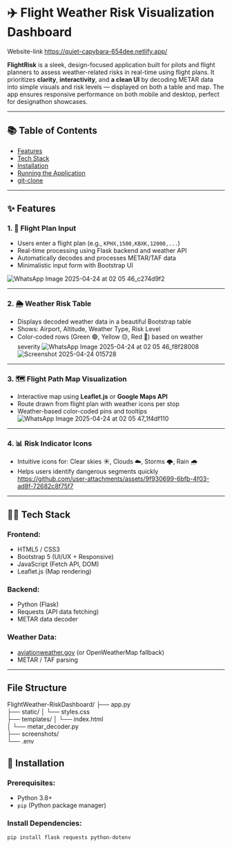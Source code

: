 # ✈️ Flight Weather Risk Visualization Dashboard

Website-link https://quiet-capybara-654dee.netlify.app/

**FlightRisk** is a sleek, design-focused application built for pilots and flight planners to assess weather-related risks in real-time using flight plans. It prioritizes **clarity**, **interactivity**, and **a clean UI** by decoding METAR data into simple visuals and risk levels — displayed on both a table and map. The app ensures responsive performance on both mobile and desktop, perfect for designathon showcases.

---

## 📚 Table of Contents
- [Features](#features)
- [Tech Stack](#tech-stack)
- [Installation](#installation)
- [Running the Application](#running-the-application)
- [git-clone](#clone-repository)

---

## ✨ Features

### 1. 🧾 Flight Plan Input
- Users enter a flight plan (e.g., `KPHX,1500,KBXK,12000,...`)
- Real-time processing using Flask backend and weather API
- Automatically decodes and processes METAR/TAF data
- Minimalistic input form with Bootstrap UI

![WhatsApp Image 2025-04-24 at 02 05 46_c274d9f2](https://github.com/user-attachments/assets/12f0e25c-6bcc-4a2c-b8af-9abb83d78c78)

---

### 2. 🌦️ Weather Risk Table
- Displays decoded weather data in a beautiful Bootstrap table
- Shows: Airport, Altitude, Weather Type, Risk Level
- Color-coded rows (Green 🟢, Yellow 🟡, Red 🔴) based on weather severity
![WhatsApp Image 2025-04-24 at 02 05 46_f8f28008](https://github.com/user-attachments/assets/0ee3eab4-96ed-4e96-a833-bc264638ca09)
![Screenshot 2025-04-24 015728](https://github.com/user-attachments/assets/577d146f-b489-4da5-b221-80fdca9da15f)

---

### 3. 🗺️ Flight Path Map Visualization
- Interactive map using **Leaflet.js** or **Google Maps API**
- Route drawn from flight plan with weather icons per stop
- Weather-based color-coded pins and tooltips
![WhatsApp Image 2025-04-24 at 02 05 47_1f4df110](https://github.com/user-attachments/assets/222699d5-39f0-4a6f-abf6-a0b11adee197)
---

### 4. 📊 Risk Indicator Icons
- Intuitive icons for: Clear skies ☀️, Clouds ☁️, Storms 🌩️, Rain 🌧️
- Helps users identify dangerous segments quickly
https://github.com/user-attachments/assets/9f930699-6bfb-4f03-ad8f-72682c8f75f7
---

## 🧑‍💻 Tech Stack

### Frontend:
- HTML5 / CSS3
- Bootstrap 5 (UI/UX + Responsive)
- JavaScript (Fetch API, DOM)
- Leaflet.js (Map rendering)

### Backend:
- Python (Flask)
- Requests (API data fetching)
- METAR data decoder

### Weather Data:
- [aviationweather.gov](https://aviationweather.gov) (or OpenWeatherMap fallback)
- METAR / TAF parsing

---
## File Structure
FlightWeather-RiskDashboard/
├── app.py                  
├── static/
│   └── styles.css         
├── templates/
│   └── index.html         
│   └── metar_decoder.py    
├── screenshots/            
└── .env                    


## 🧰 Installation

### Prerequisites:
- Python 3.8+
- `pip` (Python package manager)

### Install Dependencies:
```bash
pip install flask requests python-dotenv

